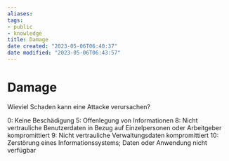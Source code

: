 ```yaml
---
aliases: 
tags: 
- public
- knowledge
title: Damage
date created: "2023-05-06T06:40:37"
date modified: "2023-05-06T06:43:57"
---
```


# Damage
Wieviel Schaden kann eine Attacke verursachen?

0: Keine Beschädigung
5: Offenlegung von Informationen
8: Nicht vertrauliche Benutzerdaten in Bezug auf Einzelpersonen oder Arbeitgeber kompromittiert
9: Nicht vertrauliche Verwaltungsdaten kompromittiert
10: Zerstörung eines Informationssystems; Daten oder Anwendung nicht verfügbar

